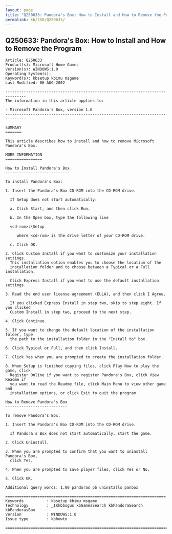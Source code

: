 ```yaml
---
layout: page
title: "Q250633: Pandora's Box: How to Install and How to Remove the Program"
permalink: kb/250/Q250633/
---
```


## Q250633: Pandora's Box: How to Install and How to Remove the Program

	Article: Q250633
	Product(s): Microsoft Home Games
	Version(s): WINDOWS:1.0
	Operating System(s): 
	Keyword(s): kbsetup kbimu msgame
	Last Modified: 06-AUG-2002
	
	-------------------------------------------------------------------------------
	The information in this article applies to:
	
	- Microsoft Pandora's Box, version 1.0 
	-------------------------------------------------------------------------------
	
	SUMMARY
	=======
	
	This article describes how to install and how to remove Microsoft Pandora's Box.
	
	MORE INFORMATION
	================
	
	How to Install Pandora's Box
	----------------------------
	
	To install Pandora's Box:
	
	1. Insert the Pandora's Box CD-ROM into the CD-ROM drive.
	
	  If Setup does not start automatically:
	
	  a. Click Start, and then click Run.
	
	  b. In the Open box, type the following line
	
	  <cd-rom>:\Setup
	
	     where <cd-rom> is the drive letter of your CD-ROM drive.
	
	  c. Click OK.
	
	2. Click Custom Install if you want to customize your installation settings.
	  This installation option enables you to choose the location of the
	  installation folder and to choose between a Typical or a Full installation.
	
	  Click Express Install if you want to use the default installation settings.
	
	3. Read the end user license agreement (EULA), and then click I Agree.
	
	  If you clicked Express Install in step two, skip to step eight. If you clicked
	  Custom Install in step two, proceed to the next step.
	
	4. Click Continue.
	
	5. If you want to change the default location of the installation folder, type
	  the path to the installation folder in the "Install to" box.
	
	6. Click Typical or Full, and then click Install.
	
	7. Click Yes when you are prompted to create the installation folder.
	
	8. When Setup is finished copying files, click Play Now to play the game, click
	  Register Online if you want to register Pandora's Box, click View Readme if
	  you want to read the Readme file, click Main Menu to view other game and
	  installation options, or click Exit to quit the program.
	
	How to Remove Pandora's Box
	---------------------------
	
	To remove Pandora's Box:
	
	1. Insert the Pandora's Box CD-ROM into the CD-ROM drive.
	
	  If Pandora's Box does not start automatically, start the game.
	
	2. Click Uninstall.
	
	3. When you are prompted to confirm that you want to uninstall Pandora's Box,
	  click Yes.
	
	4. When you are prompted to save player files, click Yes or No.
	
	5. Click OK.
	
	Additional query words: 1.00 pandoras pb uninstalls panbox
	
	======================================================================
	Keywords          : kbsetup kbimu msgame 
	Technology        : _IKkbbogus kbGamesSearch kbPandoraSearch kbPandorasBox
	Version           : WINDOWS:1.0
	Issue type        : kbhowto
	
	=============================================================================
	
